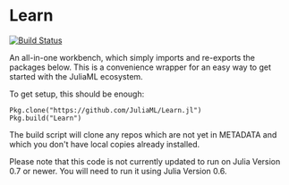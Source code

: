 # Learn

[![Build Status](https://travis-ci.org/JuliaML/Learn.jl.svg?branch=master)](https://travis-ci.org/JuliaML/Learn.jl)

An all-in-one workbench, which simply imports and re-exports the packages below.  This is a convenience wrapper for an easy way to get started with the JuliaML ecosystem.

To get setup, this should be enough:

```
Pkg.clone("https://github.com/JuliaML/Learn.jl")
Pkg.build("Learn")
```

The build script will clone any repos which are not yet in METADATA and which you don't have local copies already installed.

Please note that this code is not currently updated to run on Julia Version 0.7 or newer. You will need to run it using Julia Version 0.6.
